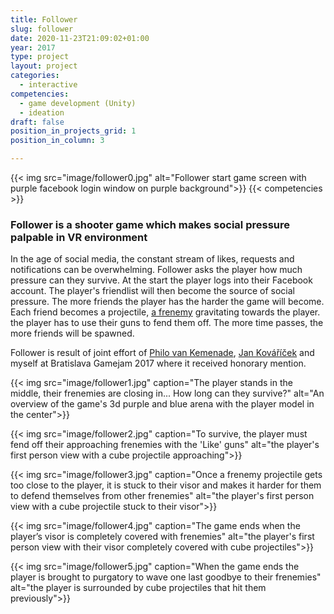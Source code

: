 ```yaml
---
title: Follower 
slug: follower
date: 2020-11-23T21:09:02+01:00
year: 2017
type: project
layout: project
categories:
  - interactive
competencies:
  - game development (Unity)
  - ideation
draft: false
position_in_projects_grid: 1
position_in_column: 3

---
```


{{< img src="image/follower0.jpg" alt="Follower start game screen with purple facebook login window on purple background">}}
{{< competencies >}}

### Follower is a shooter game which makes social pressure palpable in VR environment

In the age of social media, the constant stream of likes, requests and notifications can be overwhelming. Follower asks the player how much pressure can they survive.
At the start the player logs into their Facebook account. The player's friendlist will then become the source of social pressure. The more friends the player has the harder the game will become. Each friend becomes a projectile, [a frenemy](https://en.wikipedia.org/wiki/Frenemy) gravitating towards the player. the player has to use their guns to fend them off. The more time passes, the more friends will be spawned. 

Follower is result of joint effort of [Philo van Kemenade](https://phivk.com/), [Jan Kováříček](https://kovaricek.tumblr.com/) and myself at Bratislava Gamejam 2017 where it received honorary mention.

{{< img src="image/follower1.jpg" caption="The player stands in the middle, their frenemies are closing in... How long can they survive?" alt="An overview of the game's 3d purple and blue arena with the player model in the center">}}

{{< img src="image/follower2.jpg" caption="To survive, the player must fend off their approaching frenemies with the 'Like' guns" alt="the player's first person view with a cube projectile approaching">}}

{{< img src="image/follower3.jpg" caption="Once a frenemy projectile gets too close to the player, it is stuck to their visor and makes it harder for them to defend themselves from other frenemies" alt="the player's first person view with a cube projectile stuck to their visor">}}

{{< img src="image/follower4.jpg" caption="The game ends when the player’s visor is completely covered with frenemies" alt="the player's first person view with their visor completely covered with cube projectiles">}}

{{< img src="image/follower5.jpg" caption="When the game ends the player is brought to purgatory to wave one last goodbye to their frenemies" alt="the player is surrounded by cube projectiles that hit them previously">}}

